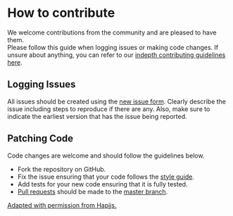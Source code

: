 # How to contribute
We welcome contributions from the community and are pleased to have them.  
Please follow this guide when logging issues or making code changes. If unsure
about anything, you can refer to our
[indepth contributing guidelines here][contribGuidelines].

## Logging Issues
All issues should be created using the [new issue form][newIssue].  Clearly
describe the issue including steps to reproduce if there are any.  Also, make
sure to indicate the earliest version that has the issue being reported.

## Patching Code
Code changes are welcome and should follow the guidelines below.

* Fork the repository on GitHub.
* Fix the issue ensuring that your code follows the [style guide][styleGuide].
* Add tests for your new code ensuring that it is fully tested.
* [Pull requests][pr] should be made to the [master branch]().

[Adapted with permission from Hapijs.](https://github.com/hapijs/hapi/)

[newIssue]: https://github.com/senecajs/seneca-fire-and-forget/issues/new
[styleGuide]: http://senecajs.org/contribute/details/styleguide.html
[contribGuidelines]: http://senecajs.org/contribute/
[pr]: http://help.github.com/send-pull-requests/
[master]: https://github.com/senecajs/seneca-fire-and-forget/tree/master
